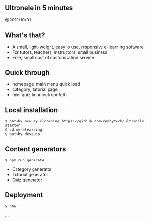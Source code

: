 Ultronele in 5 minutes
----------------------------

@2019/10/01


## What's that?

- A small, light-weight, easy to use, responsive e-learning software
- For tutors, teachers, instructors, small business
- Free, small cost of customisation service

## Quick through

- homepage, main menu quick load
- category, tutorial page
- mini quiz to unlock confetti

## Local installation

```
$ gatsby new my-elearning https://github.com/runbytech/ultronele-starter
$ cd my-elearning
$ gatsby develop
```

## Content generators

```
$ npm run generate
```

- Category generator
- Tutorial generator
- Quiz generator

## Deployment

```
$ now
```

...